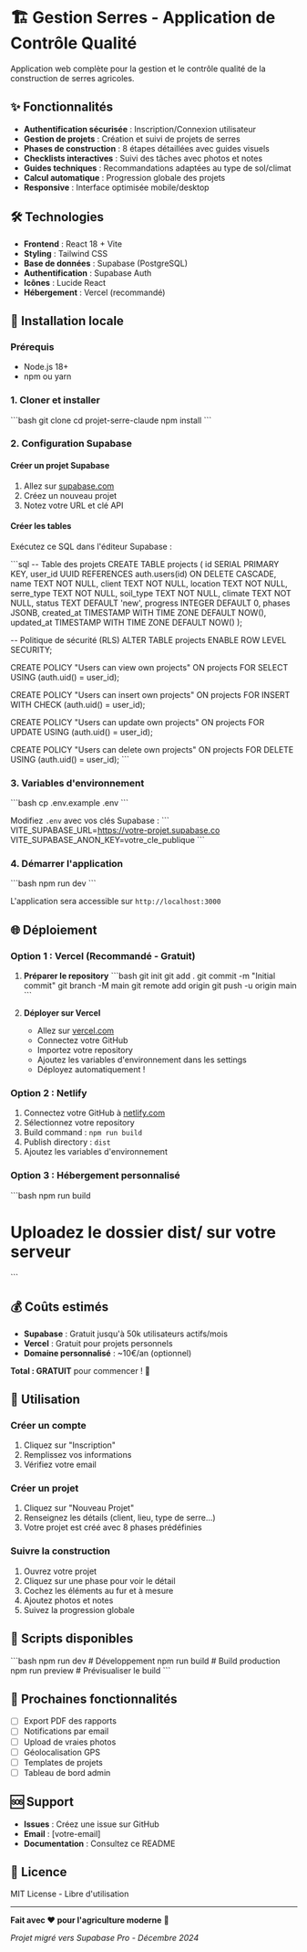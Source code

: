 # 🏗️ Gestion Serres - Application de Contrôle Qualité

Application web complète pour la gestion et le contrôle qualité de la construction de serres agricoles.

## ✨ Fonctionnalités

- **Authentification sécurisée** : Inscription/Connexion utilisateur
- **Gestion de projets** : Création et suivi de projets de serres
- **Phases de construction** : 8 étapes détaillées avec guides visuels
- **Checklists interactives** : Suivi des tâches avec photos et notes
- **Guides techniques** : Recommandations adaptées au type de sol/climat
- **Calcul automatique** : Progression globale des projets
- **Responsive** : Interface optimisée mobile/desktop

## 🛠️ Technologies

- **Frontend** : React 18 + Vite
- **Styling** : Tailwind CSS
- **Base de données** : Supabase (PostgreSQL)
- **Authentification** : Supabase Auth
- **Icônes** : Lucide React
- **Hébergement** : Vercel (recommandé)

## 🚀 Installation locale

### Prérequis
- Node.js 18+ 
- npm ou yarn

### 1. Cloner et installer
\`\`\`bash
git clone <votre-repo>
cd projet-serre-claude
npm install
\`\`\`

### 2. Configuration Supabase

#### Créer un projet Supabase
1. Allez sur [supabase.com](https://supabase.com)
2. Créez un nouveau projet
3. Notez votre URL et clé API

#### Créer les tables
Exécutez ce SQL dans l'éditeur Supabase :

\`\`\`sql
-- Table des projets
CREATE TABLE projects (
    id SERIAL PRIMARY KEY,
    user_id UUID REFERENCES auth.users(id) ON DELETE CASCADE,
    name TEXT NOT NULL,
    client TEXT NOT NULL,
    location TEXT NOT NULL,
    serre_type TEXT NOT NULL,
    soil_type TEXT NOT NULL,
    climate TEXT NOT NULL,
    status TEXT DEFAULT 'new',
    progress INTEGER DEFAULT 0,
    phases JSONB,
    created_at TIMESTAMP WITH TIME ZONE DEFAULT NOW(),
    updated_at TIMESTAMP WITH TIME ZONE DEFAULT NOW()
);

-- Politique de sécurité (RLS)
ALTER TABLE projects ENABLE ROW LEVEL SECURITY;

CREATE POLICY "Users can view own projects" ON projects
    FOR SELECT USING (auth.uid() = user_id);

CREATE POLICY "Users can insert own projects" ON projects
    FOR INSERT WITH CHECK (auth.uid() = user_id);

CREATE POLICY "Users can update own projects" ON projects
    FOR UPDATE USING (auth.uid() = user_id);

CREATE POLICY "Users can delete own projects" ON projects
    FOR DELETE USING (auth.uid() = user_id);
\`\`\`

### 3. Variables d'environnement
\`\`\`bash
cp .env.example .env
\`\`\`

Modifiez `.env` avec vos clés Supabase :
\`\`\`
VITE_SUPABASE_URL=https://votre-projet.supabase.co
VITE_SUPABASE_ANON_KEY=votre_cle_publique
\`\`\`

### 4. Démarrer l'application
\`\`\`bash
npm run dev
\`\`\`

L'application sera accessible sur `http://localhost:3000`

## 🌐 Déploiement

### Option 1 : Vercel (Recommandé - Gratuit)

1. **Préparer le repository**
   \`\`\`bash
   git init
   git add .
   git commit -m "Initial commit"
   git branch -M main
   git remote add origin <votre-repo-github>
   git push -u origin main
   \`\`\`

2. **Déployer sur Vercel**
   - Allez sur [vercel.com](https://vercel.com)
   - Connectez votre GitHub
   - Importez votre repository
   - Ajoutez les variables d'environnement dans les settings
   - Déployez automatiquement !

### Option 2 : Netlify
1. Connectez votre GitHub à [netlify.com](https://netlify.com)
2. Sélectionnez votre repository
3. Build command : `npm run build`
4. Publish directory : `dist`
5. Ajoutez les variables d'environnement

### Option 3 : Hébergement personnalisé
\`\`\`bash
npm run build
# Uploadez le dossier dist/ sur votre serveur
\`\`\`

## 💰 Coûts estimés

- **Supabase** : Gratuit jusqu'à 50k utilisateurs actifs/mois
- **Vercel** : Gratuit pour projets personnels
- **Domaine personnalisé** : ~10€/an (optionnel)

**Total : GRATUIT** pour commencer ! 🎉

## 📱 Utilisation

### Créer un compte
1. Cliquez sur "Inscription"
2. Remplissez vos informations
3. Vérifiez votre email

### Créer un projet
1. Cliquez sur "Nouveau Projet"
2. Renseignez les détails (client, lieu, type de serre...)
3. Votre projet est créé avec 8 phases prédéfinies

### Suivre la construction
1. Ouvrez votre projet
2. Cliquez sur une phase pour voir le détail
3. Cochez les éléments au fur et à mesure
4. Ajoutez photos et notes
5. Suivez la progression globale

## 🔧 Scripts disponibles

\`\`\`bash
npm run dev      # Développement
npm run build    # Build production
npm run preview  # Prévisualiser le build
\`\`\`

## 🎯 Prochaines fonctionnalités

- [ ] Export PDF des rapports
- [ ] Notifications par email
- [ ] Upload de vraies photos
- [ ] Géolocalisation GPS
- [ ] Templates de projets
- [ ] Tableau de bord admin

## 🆘 Support

- **Issues** : Créez une issue sur GitHub
- **Email** : [votre-email]
- **Documentation** : Consultez ce README

## 📄 Licence

MIT License - Libre d'utilisation

---

**Fait avec ❤️ pour l'agriculture moderne** 🌱

*Projet migré vers Supabase Pro - Décembre 2024*